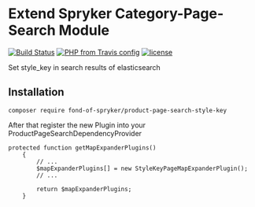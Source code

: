 # Extend Spryker Category-Page-Search Module
[![Build Status](https://travis-ci.org/fond-of/spryker-category.svg?branch=master)](https://travis-ci.org/fond-of/product-page-search-style-key)
[![PHP from Travis config](https://img.shields.io/travis/php-v/symfony/symfony.svg)](https://php.net/)
[![license](https://img.shields.io/github/license/mashape/apistatus.svg)](https://packagist.org/packages/fond-of-spryker/product-page-search-style-key)

Set style_key in search results of elasticsearch

## Installation

```
composer require fond-of-spryker/product-page-search-style-key
```

After that register the new Plugin into your ProductPageSearchDependencyProvider

```
protected function getMapExpanderPlugins()
    {
        // ...
        $mapExpanderPlugins[] = new StyleKeyPageMapExpanderPlugin();
        // ...

        return $mapExpanderPlugins;
    }
